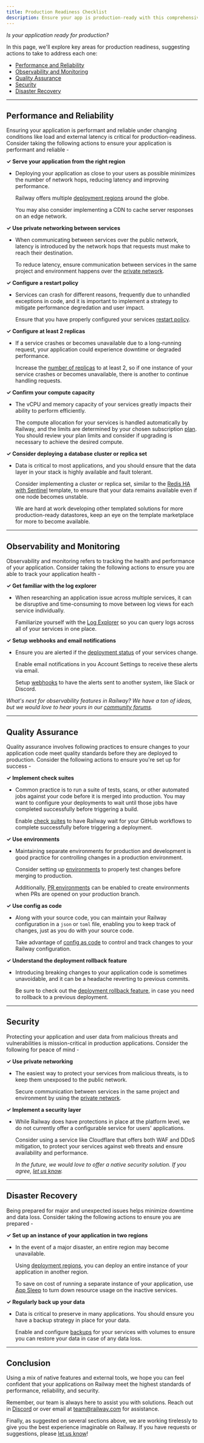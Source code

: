 ```yaml
---
title: Production Readiness Checklist
description: Ensure your app is production-ready with this comprehensive Railway checklist.
---
```


*Is your application ready for production?*

In this page, we'll explore key areas for production readiness, suggesting actions to take to address each one:

- [Performance and Reliability](#performance-and-reliability)
- [Observability and Monitoring](#observability-and-monitoring)
- [Quality Assurance](#quality-assurance)
- [Security](#security)
- [Disaster Recovery](#disaster-recovery)

---

## Performance and Reliability

Ensuring your application is performant and reliable under changing conditions like load and external latency is critical for production-readiness.  Consider taking the following actions to ensure your application is performant and reliable -

**&check; Serve your application from the right region**

- Deploying your application as close to your users as possible minimizes the number of network hops, reducing latency and improving performance.

    Railway offers multiple [deployment regions](/reference/deployment-regions) around the globe.

    You may also consider implementing a CDN to cache server responses on an edge network.

**&check; Use private networking between services**

- When communicating between services over the public network, latency is introduced by the network hops that requests must make to reach their destination.

    To reduce latency, ensure communication between services in the same project and environment happens over the [private network](/reference/private-networking).

**&check; Configure a restart policy**

- Services can crash for different reasons, frequently due to unhandled exceptions in code, and it is important to implement a strategy to mitigate performance degredation and user impact.

    Ensure that you have properly configured your services [restart policy](/guides/healthchecks-and-restarts#restart-policy).

**&check; Configure at least 2 replicas**

- If a service crashes or becomes unavailable due to a long-running request, your application could experience downtime or degraded performance.

    Increase the [number of replicas](/guides/optimize-performance#configure-horizontal-scaling) to at least 2, so if one instance of your service crashes or becomes unavailable, there is another to continue handling requests.

**&check; Confirm your compute capacity**

- The vCPU and memory capacity of your services greatly impacts their ability to perform efficiently.

    The compute allocation for your services is handled automatically by Railway, and the limits are determined by your chosen subscription [plan](/reference/pricing#plans).  You should review your plan limits and consider if upgrading is necessary to achieve the desired compute.

**&check; Consider deploying a database cluster or replica set**

- Data is critical to most applications, and you should ensure that the data layer in your stack is highly available and fault tolerant.

    Consider implementing a cluster or replica set, similar to the <a href="https://railway.com/template/q589Jl" target="_blank">Redis HA with Sentinel</a> template, to ensure that your data remains available even if one node becomes unstable.

    We are hard at work developing other templated solutions for more production-ready datastores, keep an eye on the template marketplace for more to become available.

---

## Observability and Monitoring

Observability and monitoring refers to tracking the health and performance of your application.  Consider taking the following actions to ensure you are able to track your application health -

**&check; Get familiar with the log explorer**

- When researching an application issue across multiple services, it can be disruptive and time-consuming to move between log views for each service individually.

    Familiarize yourself with the [Log Explorer](/guides/logs#log-explorer) so you can query logs across all of your services in one place.

**&check; Setup webhooks and email notifications**

- Ensure you are alerted if the [deployment status](/reference/deployments#deployment-states) of your services change.

    Enable email notifications in you Account Settings to receive these alerts via email.

    Setup [webhooks](/reference/deployments#deployment-states) to have the alerts sent to another system, like Slack or Discord.

*What's next for observability features in Railway?  We have a ton of ideas, but we would love to hear yours in our <a href="https://station.railway.com/feature-request/better-logging-support-1e6f5676" target="_blank">community forums</a>.*

---

## Quality Assurance

Quality assurance involves following practices to ensure changes to your application code meet quality standards before they are deployed to production.  Consider the following actions to ensure you're set up for success -

**&check; Implement check suites**

- Common practice is to run a suite of tests, scans, or other automated jobs against your code before it is merged into production.  You may want to configure your deployments to wait until those jobs have completed successfully before triggering a build.

  Enable [check suites](/guides/github-autodeploys#check-suites) to have Railway wait for your GitHub workflows to complete successfully before triggering a deployment.

**&check; Use environments**

- Maintaining separate environments for production and development is good practice for controlling changes in a production environment.

  Consider setting up [environments](/guides/environments) to properly test changes before merging to production.

  Additionally, [PR environments](/guides/environments#enable-pr-environments) can be enabled to create environments when PRs are opened on your production branch.

**&check; Use config as code**

- Along with your source code, you can maintain your Railway configuration in a `json` or `toml` file, enabling you to keep track of changes, just as you do with your source code.

    Take advantage of [config as code](/guides/config-as-code) to control and track changes to your Railway configuration.

**&check; Understand the deployment rollback feature**

- Introducing breaking changes to your application code is sometimes unavoidable, and it can be a headache reverting to previous commits.

    Be sure to check out the [deployment rollback feature](/guides/deployment-actions#rollback), in case you need to rollback to a previous deployment.

---

## Security

Protecting your application and user data from malicious threats and vulnerabilities is mission-critical in production applications.  Consider the following for peace of mind -

**&check; Use private networking**

- The easiest way to protect your services from malicious threats, is to keep them unexposed to the public network.

    Secure communication between services in the same project and environment by using the [private network](/reference/private-networking).

**&check; Implement a security layer**

- While Railway does have protections in place at the platform level, we do not currently offer a configurable service for users' applications.

   Consider using a service like Cloudflare that offers both WAF and DDoS mitigation, to protect your services against web threats and ensure availability and performance.

    *In the future, we would love to offer a native security solution.  If you agree, <a href="https://station.railway.com/feature-request/implement-a-waf-firewall-security-54fe2aaf" target="_blank">let us know</a>.*

---

## Disaster Recovery

Being prepared for major and unexpected issues helps minimize downtime and data loss.  Consider taking the following actions to ensure you are prepared -

**&check; Set up an instance of your application in two regions**

- In the event of a major disaster, an entire region may become unavailable.

    Using [deployment regions](/reference/deployment-regions), you can deploy an entire instance of your application in another region.

    To save on cost of running a separate instance of your application, use [App Sleep](/reference/app-sleeping) to turn down resource usage on the inactive services.

**&check; Regularly back up your data**

- Data is critical to preserve in many applications.  You should ensure you have a backup strategy in place for your data.

    Enable and configure [backups](/reference/backups) for your services with volumes to ensure you can restore your data in case of any data loss.

---

## Conclusion

Using a mix of native features and external tools, we hope you can feel confident that your applications on Railway meet the highest standards of performance, reliability, and security.

Remember, our team is always here to assist you with solutions.  Reach out in <a href="https://discord.com/channels/713503345364697088/1006629907067064482" target="_blank">Discord</a> or over email at [team@railway.com](mailto:team@railway.com) for assistance.

Finally, as suggested on several sections above, we are working tirelessly to give you the best experience imaginable on Railway.  If you have requests or suggestions, please <a href="https://station.railway.com" target="_blank">let us know</a>!
